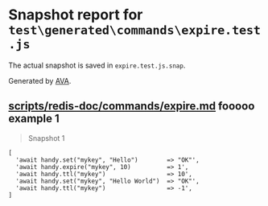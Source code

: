 # Snapshot report for `test\generated\commands\expire.test.js`

The actual snapshot is saved in `expire.test.js.snap`.

Generated by [AVA](https://ava.li).

## [scripts/redis-doc/commands/expire.md](../../../../scripts/redis-doc/commands/expire.md) fooooo example 1

> Snapshot 1

    [
      'await handy.set("mykey", "Hello")        => "OK"',
      'await handy.expire("mykey", 10)          => 1',
      'await handy.ttl("mykey")                 => 10',
      'await handy.set("mykey", "Hello World")  => "OK"',
      'await handy.ttl("mykey")                 => -1',
    ]
